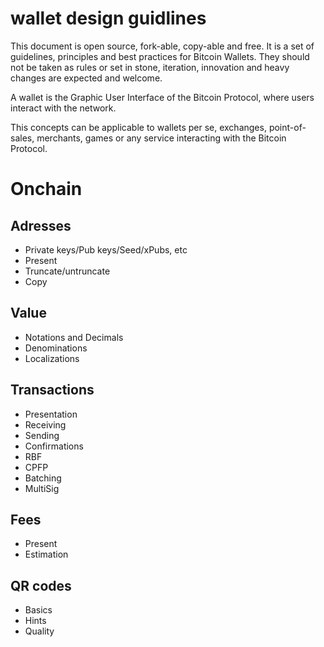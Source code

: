 # wallet design guidlines
This document is open source, fork-able, copy-able and free. It is a set of guidelines, principles and best practices for Bitcoin Wallets. They should not be taken as rules or set in stone, iteration, innovation and heavy changes are expected and welcome.

A wallet is the Graphic User Interface of the Bitcoin Protocol, where users interact with the network. 

This concepts can be applicable to wallets per se, exchanges, point-of-sales, merchants, games or any service interacting with the Bitcoin Protocol.

# Onchain

## Adresses

- Private keys/Pub keys/Seed/xPubs, etc
- Present
- Truncate/untruncate
- Copy

## Value

- Notations and Decimals
- Denominations
- Localizations

## Transactions

- Presentation
- Receiving
- Sending
- Confirmations
- RBF
- CPFP
- Batching
- MultiSig

## Fees

- Present
- Estimation

## QR codes

- Basics
- Hints
- Quality
